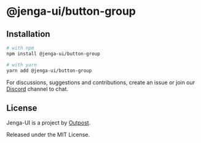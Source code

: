 # @jenga-ui/button-group

## Installation

```sh
# with npm
npm install @jenga-ui/button-group

# with yarn
yarn add @jenga-ui/button-group
```

For discussions, suggestions and contributions, create an issue or join our [Discord](https://discord.gg/sHnHPnAPZj) channel to chat.

## License

Jenga-UI is a project by [Outpost](https://outpost.run).

Released under the MIT License.
